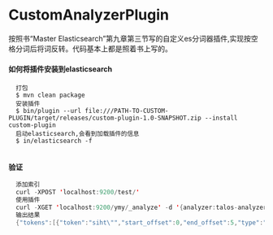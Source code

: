# CustomAnalyzerPlugin
按照书“Master Elasticsearch”第九章第三节写的自定义es分词器插件,实现按空格分词后将词反转。代码基本上都是照着书上写的。

#### 如何将插件安装到elasticsearch

```
  打包
  $ mvn clean package
  安装插件
  $ bin/plugin --url file:///PATH-TO-CUSTOM-PLUGIN/target/releases/custom-plugin-1.0-SNAPSHOT.zip --install custom-plugin
  启动elasticsearch,会看到加载插件的信息
  $ in/elasticsearch -f
  
```

#### 验证

```java
  添加索引
  curl -XPOST 'localhost:9200/test/'
  使用插件
  curl -XGET 'localhost:9200/ymy/_analyze' -d '{analyzer:talos-analyzer,"text":"this is a test"}'
  输出结果
  {"tokens":[{"token":"siht\"","start_offset":0,"end_offset":5,"type":"word","position":1},{"token":"\"thsi","start_offset":6,"end_offset":8,"type":"word","position":2},{"token":"ishta","start_offset":9,"end_offset":10,"type":"word","position":3},{"token":"\"tset","start_offset":11,"end_offset":16,"type":"word","position":4}]}
```

